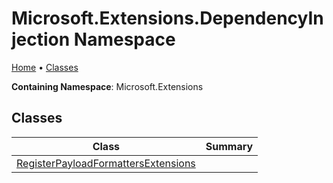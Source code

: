 # Microsoft\.Extensions\.DependencyInjection Namespace

[Home](../README.md) &#x2022; [Classes](#classes)

**Containing Namespace**: Microsoft\.Extensions

## Classes

| Class | Summary |
| ----- | ------- |
| [RegisterPayloadFormattersExtensions](RegisterPayloadFormattersExtensions/README.md) | |

